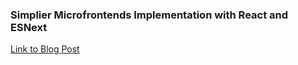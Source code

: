### Simplier Microfrontends Implementation with React and ESNext

[Link to Blog Post](https://rohitrox.github.io/2020/01/05/simplier-microfrontends-implementation-with-react-and-esnext)
